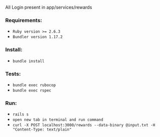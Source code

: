 

All Login present in app/services/rewards

### Requirements:
 - `Ruby version >= 2.6.3`
 - `Bundler version 1.17.2`

### Install:
 - `bundle install`

### Tests:
 - `bundle exec rubocop`
 - `bundle exec rspec`

### Run:
 - `rails s`
 - `open new tab in terminal and run command`
 - `curl -X POST localhost:3000/rewards --data-binary @input.txt -H "Content-Type: text/plain"`
